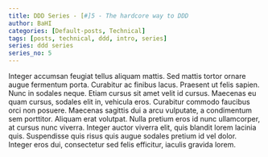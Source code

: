 ```yaml
---
title: DDD Series - [#]5 - The hardcore way to DDD
author: BaHI
categories: [Default-posts, Technical]
tags: [posts, technical, ddd, intro, series]
series: ddd series
series_no: 5
---
```


Integer accumsan feugiat tellus aliquam mattis. Sed mattis tortor ornare augue fermentum porta. Curabitur ac finibus lacus. Praesent ut felis sapien. Nunc in sodales neque. Etiam cursus sit amet velit id cursus. Maecenas eu quam cursus, sodales elit in, vehicula eros. Curabitur commodo faucibus orci non posuere. Maecenas sagittis dui a arcu vulputate, a condimentum sem porttitor. Aliquam erat volutpat. Nulla pretium eros id nunc ullamcorper, at cursus nunc viverra. Integer auctor viverra elit, quis blandit lorem lacinia quis. Suspendisse quis risus quis augue sodales pretium id vel dolor. Integer eros dui, consectetur sed felis efficitur, iaculis gravida lorem.
